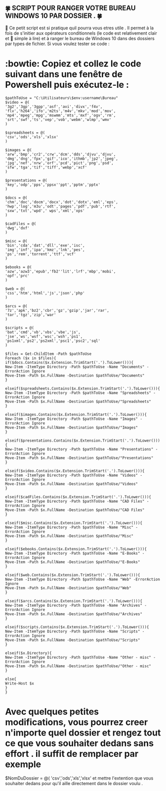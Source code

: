 
## :four_leaf_clover: SCRIPT POUR RANGER VOTRE BUREAU WINDOWS 10 PAR DOSSIER . :four_leaf_clover:
:balloon: Ce petit script est si pratique quil pourra vous etres utile . Il permet à la fois de s'initier aux opérateurs conditionnels (le code est relativement clair et :balloon: simple à lire) et à ranger le bureau de Windows 10 dans des dossiers par types de fichier. Si vous voulez tester se code :
# :bowtie: Copiez et collez le code suivant dans une fenêtre de Powershell puis exécutez-le : 
```
$pathToUse = "C:\Utilisateurs\$env:username\Bureau"
$video = @(
'3g2','3gp','3gpp','asf','avi','divx','f4v',
'flv','h264','ifo','m2ts','m4v','mkv','mod','mov',
'mp4','mpeg','mpg','mswmm','mts','mxf','ogv','rm',
'srt','swf','ts','vep','vob','webm','wlmp','wmv'
)

$spreadsheets = @(
'csv','ods','xls','xlsx'
)

$images = @(
'arw','bmp','cr2','crw','dcm','dds','djvu','djvu',
'dmg','dng','fpx','gif','ico','ithmb','jp2','jpeg',
'jpg','nef','nrw','orf','pcd','pict','png','psd',
'sfw','tga','tif','tiff','webp','xcf'
)

$presentations = @(
'key','odp','pps','ppsx''ppt','pptm','pptx'
)

$docs = @(
'chm','doc','docm','docx','dot','dotx','eml','eps',
'hwp','log','m3u','odt','pages','pdf','pub','rtf',
'sxw','txt','wpd',' wps','xml','xps'
)

$cadFiles = @(
'dwg','dxf'
)

$misc = @(
'bin','cda','dat','dll','exe','isc',
'img','inf','ipa','kmz','lnk','pes',
'ps','rem','torrent','ttf','vcf'
)

$ebooks = @(
'azw','azw3','epub','fb2''lit','lrf','mbp','mobi',
'opf','prc'
)

$web = @(
'css','htm','html','js','json','php'
)

$arcs = @(
'7z','apk','bz2','cbr','gz','gzip','jar','rar',
'tar','tgz','zip','war'
)

$scripts = @(
'bat','cmd','vb','vbs','vbe','js',
'jse','ws','wsf','wsc','wsh','ps1',
'ps1xml','ps2','ps2xml','psc1','psc2','sql'
)

$files = Get-ChildItem -Path $pathToUse
Foreach ($x in $files){
if($docs.Contains($x.Extension.TrimStart('.').ToLower())){
New-Item -ItemType Directory -Path $pathToUse -Name "Documents" -ErrorAction Ignore
Move-Item -Path $x.FullName -Destination $pathToUse/"Documents"
}

elseif($spreadsheets.Contains($x.Extension.TrimStart('.').ToLower())){
New-Item -ItemType Directory -Path $pathToUse -Name "Spreadsheets" -ErrorAction Ignore
Move-Item -Path $x.FullName -Destination $pathToUse/"Spreadsheets"
}

elseif($images.Contains($x.Extension.TrimStart('.').ToLower())){
New-Item -ItemType Directory -Path $pathToUse -Name "Images" -ErrorAction Ignore
Move-Item -Path $x.FullName -Destination $pathToUse/"Images"
}

elseif($presentations.Contains($x.Extension.TrimStart('.').ToLower())){
New-Item -ItemType Directory -Path $pathToUse -Name "Presentations" -ErrorAction Ignore
Move-Item -Path $x.FullName -Destination $pathToUse/"Presentations"
}

elseif($video.Contains($x.Extension.TrimStart('.').ToLower())){
New-Item -ItemType Directory -Path $pathToUse -Name "Videos" -ErrorAction Ignore
Move-Item -Path $x.FullName -Destination $pathToUse/"Videos"
}

elseif($cadFiles.Contains($x.Extension.TrimStart('.').ToLower())){
New-Item -ItemType Directory -Path $pathToUse -Name "CAD Files" -ErrorAction Ignore
Move-Item -Path $x.FullName -Destination $pathToUse/"CAD Files"
}

elseif($misc.Contains($x.Extension.TrimStart('.').ToLower())){
New-Item -ItemType Directory -Path $pathToUse -Name "Misc" -ErrorAction Ignore
Move-Item -Path $x.FullName -Destination $pathToUse/"Misc"
}

elseif($ebooks.Contains($x.Extension.TrimStart('.').ToLower())){
New-Item -ItemType Directory -Path $pathToUse -Name "E-Books" -ErrorAction Ignore
Move-Item -Path $x.FullName -Destination $pathToUse/"E-Books"
}

elseif($web.Contains($x.Extension.TrimStart('.').ToLower())){
New-Item -ItemType Directory -Path $pathToUse -Name "Web" -ErrorAction Ignore
Move-Item -Path $x.FullName -Destination $pathToUse/"Web"
}

elseif($arcs.Contains($x.Extension.TrimStart('.').ToLower())){
New-Item -ItemType Directory -Path $pathToUse -Name "Archives" -ErrorAction Ignore
Move-Item -Path $x.FullName -Destination $pathToUse/"Archives"
}

elseif($scripts.Contains($x.Extension.TrimStart('.').ToLower())){
New-Item -ItemType Directory -Path $pathToUse -Name "Scripts" -ErrorAction Ignore
Move-Item -Path $x.FullName -Destination $pathToUse/"Scripts"
}

elseif($x.Directory){
New-Item -ItemType Directory -Path $pathToUse -Name "Other - misc" -ErrorAction Ignore
Move-Item -Path $x.FullName -Destination $pathToUse/"Other - misc"
}

else{
Write-Host $x
}
}
```
# Avec quelques petites modifications, vous pourrez creer n'importe quel dossier et rengez tout ce que vous souhaiter dedans sans effort . il suffit de remplacer par exemple 
$NomDuDossier = @(
'csv','ods','xls','xlsx' et mettre l'extention que vous souhaiter dedans pour qu'il aille directement dans le dossier voulu .  
